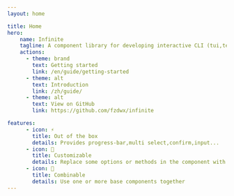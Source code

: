 ```yaml
---
layout: home

title: Home
hero:
    name: Infinite
    tagline: A component library for developing interactive CLI (tui,terminal) programs.
    actions:
      - theme: brand
        text: Getting started
        link: /en/guide/getting-started
      - theme: alt
        text: Introduction
        link: /zh/guide/
      - theme: alt
        text: View on GitHub
        link: https://github.com/fzdwx/infinite

features:
      - icon: ⚡ 
        title: Out of the box
        details: Provides progress-bar,multi select,confirm,input...
      - icon: 🧬
        title: Customizable
        details: Replace some options or methods in the component with your own implementation
      - icon: 🌌
        title: Combinable
        details: Use one or more base components together
---
```


<style>
:root {
  --vp-home-hero-name-color: transparent;
  --vp-home-hero-name-background: -webkit-linear-gradient(120deg, #bd34fe, #41d1ff);
}
</style>